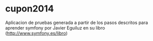 cupon2014
=========

Aplicacion de pruebas generada a partir de los pasos descritos para aprender symfony por Javier Eguiluz en su libro (http://www.symfony.es/libro)
